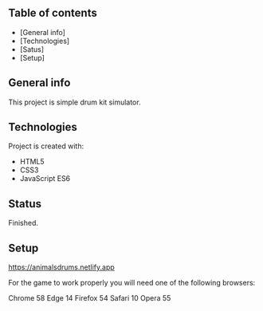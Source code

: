## Table of contents
* [General info]
* [Technologies]
* [Satus]
* [Setup]

## General info
This project is simple drum kit simulator.
	
## Technologies
Project is created with:
* HTML5
* CSS3
* JavaScript ES6

## Status
Finished.
	
## Setup
https://animalsdrums.netlify.app

For the game to work properly you will need one of the following browsers:

Chrome 58
Edge 14
Firefox 54
Safari 10
Opera 55